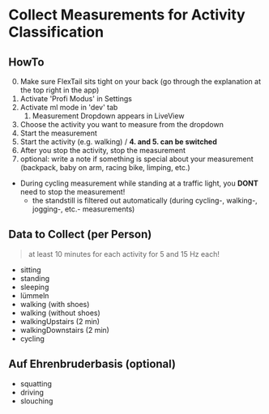 # Collect Measurements for Activity Classification

## HowTo

0. Make sure FlexTail sits tight on your back (go through the explanation at the top right in the app)
1. Activate 'Profi Modus' in Settings
2. Activate ml mode in 'dev' tab
    1. Measurement Dropdown appears in LiveView
3. Choose the activity you want to measure from the dropdown
4. Start the measurement
5. Start the activity (e.g. walking) / **4. and 5. can be switched**
6. After you stop the activity, stop the measurement
7. optional: write a note if something is special about your measurement (backpack, baby on arm, racing bike, limping, etc.)

- During cycling measurement while standing at a traffic light, you **DONT** need to stop the measurement!
  - the standstill is filtered out automatically (during cycling-, walking-, jogging-, etc.- measurements)
  
## Data to Collect (per Person)

> at least 10 minutes for each activity
> for 5 and 15 Hz each!

- sitting
- standing
- sleeping
- lümmeln
- walking (with shoes)
- walking (without shoes)
- walkingUpstairs (2 min)
- walkingDownstairs (2 min)
- cycling

## Auf Ehrenbruderbasis (optional)

- squatting
- driving
- slouching
